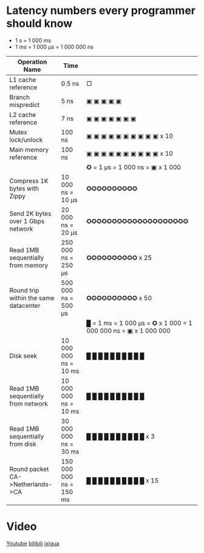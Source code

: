 # Latency numbers every programmer should know

- 1 s = 1 000 ms 
- 1 ms = 1 000 µs = 1 000 000 ns

| **Operation Name**  | **Time**  |   | 
|---|---|---|
| L1 cache reference  | 0.5 ns  | ▢ |
|  Branch mispredict | 5 ns  | ▣ ▣ ▣ ▣ ▣  |
|  L2 cache reference | 7 ns | ▣ ▣ ▣ ▣ ▣ ▣ ▣  |
|  Mutex lock/unlock | 100 ns  | ▣ ▣ ▣ ▣ ▣ ▣ ▣ ▣ ▣ ▣ x 10 |
| Main memory reference  | 100 ns  |  ▣ ▣ ▣ ▣ ▣ ▣ ▣ ▣ ▣ ▣ x 10 |
|   |   | ✪ = 1 µs = 1 000 ns =  ▣ x 1 000 |
| Compress 1K bytes with Zippy  | 10 000 ns = 10 µs  |  ✪✪✪✪✪✪✪✪✪✪  |
|  Send 2K bytes over 1 Gbps network | 20 000 ns = 20 µs  | ✪✪✪✪✪✪✪✪✪✪✪✪✪✪✪✪✪✪✪✪  |
| Read 1MB sequentially from memory  | 250 000 ns = 250 µs  |  ✪✪✪✪✪✪✪✪✪✪ x 25 |
|  Round trip within the same datacenter | 500 000 ns = 500 µs  | ✪✪✪✪✪✪✪✪✪✪ x 50  |
|   |   | █  = 1 ms = 1 000 µs = ✪ x 1 000 = 1 000 000 ns = ▣ x 1 000 000  |
| Disk seek  |  10 000 000 ns = 10 ms | █ █ █ █ █ █ █ █ █ █   |
|  Read 1MB sequentially from network  |  10 000 000 ns = 10 ms | █ █ █ █ █ █ █ █ █ █   |
| Read 1MB sequentially from disk  | 30 000 000 ns = 30 ms  | █ █ █ █ █ █ █ █ █ █ x 3   |
| Round packet CA->Netherlands->CA  | 150 000 000 ns = 150 ms  | █ █ █ █ █ █ █ █ █ █  x 15  |

# Video
[Youtube](https://www.youtube.com/watch?v=52o6PoTAPTU)
[bilibili](https://www.bilibili.com/video/BV1sS4y1J7jr/)
[ixigua](https://www.ixigua.com/i7120641473179025933/)